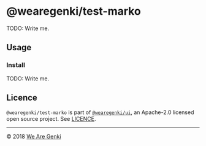 # @wearegenki/test-marko

TODO: Write me.

## Usage

### Install

TODO: Write me.

## Licence

`@wearegenki/test-marko` is part of [`@wearegenki/ui`](https://github.com/WeAreGenki/ui), an Apache-2.0 licensed open source project. See [LICENCE](https://github.com/WeAreGenki/ui/blob/master/LICENCE).

-----

© 2018 [We Are Genki](https://wearegenki.com)
